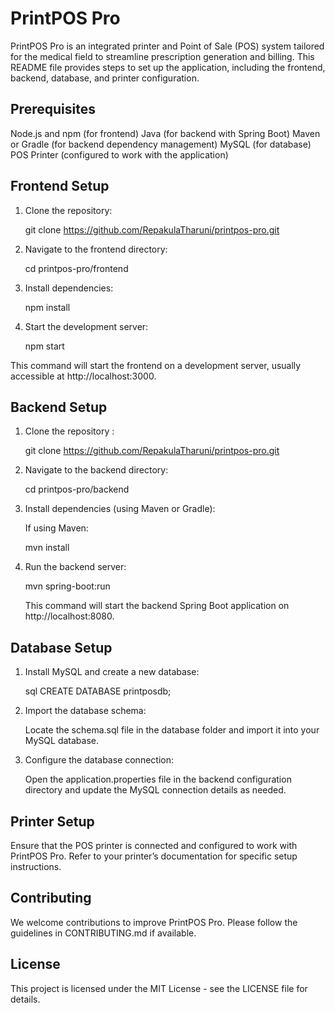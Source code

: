 # PrintPOS Pro

PrintPOS Pro is an integrated printer and Point of Sale (POS) system tailored for the medical field to streamline prescription generation and billing. This README file provides steps to set up the application, including the frontend, backend, database, and printer configuration.

## Prerequisites

Node.js and npm (for frontend)
Java (for backend with Spring Boot)
Maven or Gradle (for backend dependency management)
MySQL (for database)
POS Printer (configured to work with the application)

## Frontend Setup

1. Clone the repository:

    git clone https://github.com/RepakulaTharuni/printpos-pro.git
    

2. Navigate to the frontend directory:

    cd printpos-pro/frontend
    

3. Install dependencies:

    npm install
    

4. Start the development server:

    npm start
    
This command will start the frontend on a development server, usually accessible at http://localhost:3000.

## Backend Setup

1. Clone the repository :

   
    git clone https://github.com/RepakulaTharuni/printpos-pro.git
    

2. Navigate to the backend directory:

    cd printpos-pro/backend
    

3. Install dependencies (using Maven or Gradle):

    If using Maven:

    mvn install
    

4. Run the backend server:

    mvn spring-boot:run
    

    This command will start the backend Spring Boot application on http://localhost:8080.


## Database Setup

1. Install MySQL and create a new database:

    sql
    CREATE DATABASE printposdb;
    

2. Import the database schema:

    Locate the schema.sql file in the database folder and import it into your MySQL database.

3. Configure the database connection:

    Open the application.properties file in the backend configuration directory and update the MySQL connection details as needed.

## Printer Setup

Ensure that the POS printer is connected and configured to work with PrintPOS Pro. Refer to your printer’s documentation for specific setup instructions.

## Contributing

We welcome contributions to improve PrintPOS Pro. Please follow the guidelines in CONTRIBUTING.md if available.

## License

This project is licensed under the MIT License - see the LICENSE file for details.
